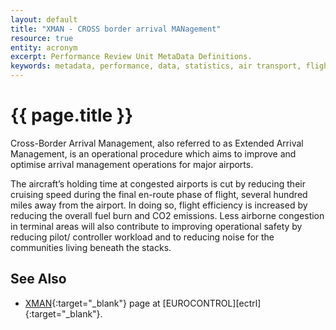 ```yaml
---
layout: default
title: "XMAN - CROSS border arrival MANagement"
resource: true
entity: acronym
excerpt: Performance Review Unit MetaData Definitions.
keywords: metadata, performance, data, statistics, air transport, flights, europe, ATFM
---
```

# {{ page.title }}

Cross-Border Arrival Management, also referred to as Extended Arrival Management,
is an operational procedure which aims to improve and optimise arrival management
operations for major airports.

The aircraft’s holding time at congested airports is cut by reducing their
cruising speed during the final en-route phase of flight, several hundred
miles away from the airport.  In doing so, flight efficiency is increased
by reducing the overall fuel burn and CO2 emissions.
Less airborne congestion in terminal areas will also contribute to improving
operational safety by reducing pilot/ controller workload and to reducing noise
for the communities living beneath the stacks.

## See Also

* [XMAN][xmanECTRL]{:target="_blank"} page at [EUROCONTROL][ectrl]{:target="_blank"}.

[xmanECTRL]: <http://www.eurocontrol.int/articles/xman> "XMAN - EUROCONTROL"